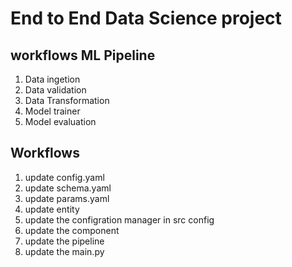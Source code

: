# End to End Data Science project



## workflows ML Pipeline 

1. Data ingetion 
2. Data validation
3. Data Transformation 
4. Model trainer 
5. Model evaluation  



## Workflows 

1. update config.yaml 
2. update schema.yaml 
3. update params.yaml 
4. update entity 
5. update the configration manager in src config 
6. update the component 
7. update the pipeline 
8. update the main.py 


